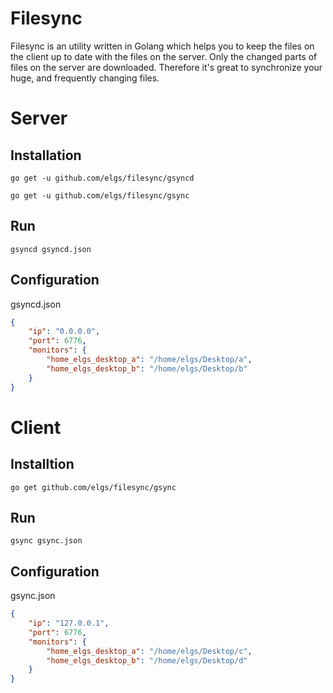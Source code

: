 Filesync
===
Filesync is an utility written in Golang which helps you to keep the files on the client up to date with the files on the server. Only the changed parts of files on the server are downloaded. Therefore it's great to synchronize your huge, and frequently changing files.

Server
===
Installation
---

`go get -u github.com/elgs/filesync/gsyncd`

`go get -u github.com/elgs/filesync/gsync`

Run
---
`gsyncd gsyncd.json`

Configuration
---
gsyncd.json
```json
{
    "ip": "0.0.0.0",
    "port": 6776,
    "monitors": {
        "home_elgs_desktop_a": "/home/elgs/Desktop/a",
        "home_elgs_desktop_b": "/home/elgs/Desktop/b"
    }
}
```


Client
===
Installtion
---
`go get github.com/elgs/filesync/gsync`

Run
---
`gsync gsync.json`

Configuration
---
gsync.json
```json
{
    "ip": "127.0.0.1",
    "port": 6776,
    "monitors": {
        "home_elgs_desktop_a": "/home/elgs/Desktop/c",
        "home_elgs_desktop_b": "/home/elgs/Desktop/d"
    }
}
```
